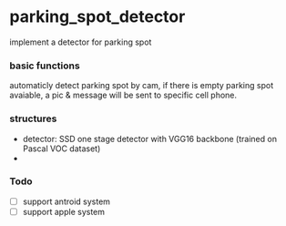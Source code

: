 # parking_spot_detector
implement a detector for parking spot

### basic functions
automaticly detect parking spot by cam, if there is empty parking spot avaiable, a pic & message will be sent to specific cell phone.

### structures
+ detector: SSD one stage detector with VGG16 backbone (trained on Pascal VOC dataset)
+ 

### Todo
+ [ ] support antroid system
+ [ ] support apple system
